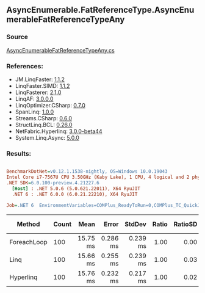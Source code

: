 ﻿## AsyncEnumerable.FatReferenceType.AsyncEnumerableFatReferenceTypeAny

### Source
[AsyncEnumerableFatReferenceTypeAny.cs](../LinqBenchmarks/AsyncEnumerable/FatReferenceType/AsyncEnumerableFatReferenceTypeAny.cs)

### References:
- JM.LinqFaster: [1.1.2](https://www.nuget.org/packages/JM.LinqFaster/1.1.2)
- LinqFaster.SIMD: [1.1.2](https://www.nuget.org/packages/LinqFaster.SIMD/1.0.3)
- LinqFasterer: [2.1.0](https://www.nuget.org/packages/LinqFasterer/2.1.0)
- LinqAF: [3.0.0.0](https://www.nuget.org/packages/LinqAF/3.0.0.0)
- LinqOptimizer.CSharp: [0.7.0](https://www.nuget.org/packages/LinqOptimizer.CSharp/0.7.0)
- SpanLinq: [1.0.0](https://www.nuget.org/packages/SpanLinq/1.0.0)
- Streams.CSharp: [0.6.0](https://www.nuget.org/packages/Streams.CSharp/0.6.0)
- StructLinq.BCL: [0.26.0](https://www.nuget.org/packages/StructLinq/0.26.0)
- NetFabric.Hyperlinq: [3.0.0-beta44](https://www.nuget.org/packages/NetFabric.Hyperlinq/3.0.0-beta44)
- System.Linq.Async: [5.0.0](https://www.nuget.org/packages/System.Linq.Async/5.0.0)

### Results:
``` ini

BenchmarkDotNet=v0.12.1.1538-nightly, OS=Windows 10.0.19043
Intel Core i7-7567U CPU 3.50GHz (Kaby Lake), 1 CPU, 4 logical and 2 physical cores
.NET SDK=6.0.100-preview.4.21227.6
  [Host] : .NET 5.0.6 (5.0.621.22011), X64 RyuJIT
  .NET 6 : .NET 6.0.0 (6.0.21.22210), X64 RyuJIT

Job=.NET 6  EnvironmentVariables=COMPlus_ReadyToRun=0,COMPlus_TC_QuickJitForLoops=1,COMPlus_TieredPGO=1  Runtime=.NET 6.0  

```
|      Method | Count |     Mean |    Error |   StdDev | Ratio | RatioSD | Gen 0 | Gen 1 | Gen 2 | Allocated |
|------------ |------ |---------:|---------:|---------:|------:|--------:|------:|------:|------:|----------:|
| ForeachLoop |   100 | 15.75 ms | 0.286 ms | 0.239 ms |  1.00 |    0.00 |     - |     - |     - |     536 B |
|        Linq |   100 | 15.66 ms | 0.255 ms | 0.239 ms |  1.00 |    0.03 |     - |     - |     - |     552 B |
|   Hyperlinq |   100 | 15.76 ms | 0.232 ms | 0.217 ms |  1.00 |    0.02 |     - |     - |     - |     544 B |
